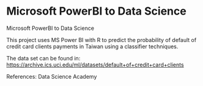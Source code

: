 # Microsoft PowerBI to Data Science
Microsoft PowerBI to Data Science

This project uses MS Power BI with R to predict the probability of default of credit card clients payments in Taiwan using a classifier techniques.

The data set can be found in:
https://archive.ics.uci.edu/ml/datasets/default+of+credit+card+clients


References: Data Science Academy

